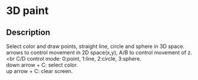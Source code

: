 # 3D paint

## Description
Select color and draw points, straight line, circle and sphere in 3D space.<br>
arrows to control movement in 2D space(x,y), A/B to control movement of z.<br
C/D control mode: 0:point, 1:line, 2:circle, 3:sphere.<br>
down arrow + C: select color.<br>
up arrow + C: clear screen.<br>